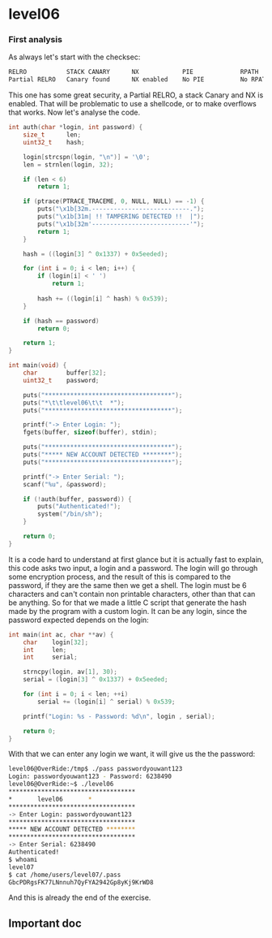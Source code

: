 # level06

### First analysis

As always let's start with the checksec:

```sh
RELRO           STACK CANARY      NX            PIE             RPATH      RUNPATH      FILE
Partial RELRO   Canary found      NX enabled    No PIE          No RPATH   No RUNPATH   /home/users/level06/level06
```

This one has some great security, a Partial RELRO, a stack Canary and NX is enabled. That will be problematic to use a shellcode, or to make overflows that works. Now let's analyse the code.

```c
int auth(char *login, int password) {
    size_t      len;
    uint32_t    hash;

    login[strcspn(login, "\n")] = '\0';
    len = strnlen(login, 32);

    if (len < 6)
        return 1;

    if (ptrace(PTRACE_TRACEME, 0, NULL, NULL) == -1) {
        puts("\x1b[32m.---------------------------.");
        puts("\x1b[31m| !! TAMPERING DETECTED !!  |");
        puts("\x1b[32m'---------------------------'");
        return 1;
    }

    hash = ((login[3] ^ 0x1337) + 0x5eeded);

    for (int i = 0; i < len; i++) {
        if (login[i] < ' ')
            return 1;
        
        hash += ((login[i] ^ hash) % 0x539);
    }

    if (hash == password)
        return 0;

    return 1;
}

int main(void) {
    char        buffer[32];
    uint32_t    password;

    puts("***********************************");
    puts("*\t\tlevel06\t\t  *");
    puts("***********************************");

    printf("-> Enter Login: ");
    fgets(buffer, sizeof(buffer), stdin);

    puts("***********************************");
    puts("***** NEW ACCOUNT DETECTED ********");
    puts("***********************************");

    printf("-> Enter Serial: ");
    scanf("%u", &password);

    if (!auth(buffer, password)) {  
        puts("Authenticated!");
        system("/bin/sh");
    }

    return 0;
}
```

It is a code hard to understand at first glance but it is actually fast to explain, this code asks two input, a login and a password. The login will go through some encryption process, and the result of this is compared to the password, if they are the same then we get a shell. The login must be 6 characters and can't contain non printable characters, other than that can be anything. So for that we made a little C script that generate the hash made by the program with a custom login. It can be any login, since the password expected depends on the login:

```c
int main(int ac, char **av) {
    char    login[32];
    int     len;
    int     serial;

    strncpy(login, av[1], 30);
    serial = (login[3] ^ 0x1337) + 0x5eeded;

    for (int i = 0; i < len; ++i)
        serial += (login[i] ^ serial) % 0x539;

    printf("Login: %s - Password: %d\n", login , serial);

    return 0;
}
```

With that we can enter any login we want, it will give us the the password:

```sh
level06@OverRide:/tmp$ ./pass passwordyouwant123
Login: passwordyouwant123 - Password: 6238490
level06@OverRide:~$ ./level06 
***********************************
*		level06		  *
***********************************
-> Enter Login: passwordyouwant123
***********************************
***** NEW ACCOUNT DETECTED ********
***********************************
-> Enter Serial: 6238490
Authenticated!
$ whoami
level07
$ cat /home/users/level07/.pass
GbcPDRgsFK77LNnnuh7QyFYA2942Gp8yKj9KrWD8
```

And this is already the end of the exercise.

## Important doc
